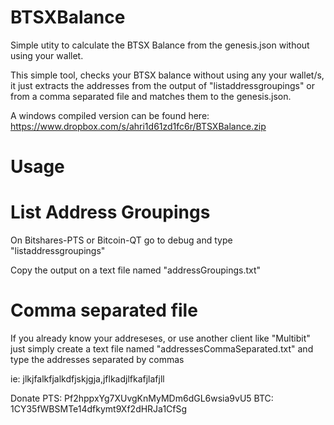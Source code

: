 BTSXBalance
==============

Simple utity to calculate the BTSX Balance from the genesis.json without using your wallet.

This simple tool, checks your BTSX balance without using any your wallet/s, it just extracts the addresses from the output of "listaddressgroupings" or from a comma separated file and matches them to the genesis.json.


A windows compiled version can be found here: https://www.dropbox.com/s/ahri1d61zd1fc6r/BTSXBalance.zip


Usage
============

List Address Groupings
========================

On Bitshares-PTS or Bitcoin-QT go to debug and type  "listaddressgroupings"

Copy the output on a text file named "addressGroupings.txt" 


Comma separated file
========================
If you already know your addreseses, or use another client like "Multibit" just simply create a text file named "addressesCommaSeparated.txt" and type the addresses separated by commas

ie: jlkjfalkfjalkdfjskjgja,jflkadjlfkafjlafjll


Donate 
PTS: Pf2hppxYg7XUvgKnMyMDm6dGL6wsia9vU5
BTC: 1CY35fWBSMTe14dfkymt9Xf2dHRJa1CfSg



